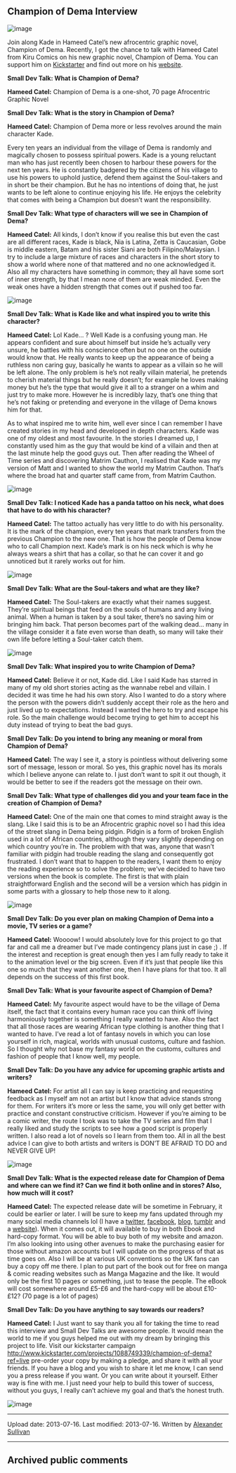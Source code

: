 ## Champion of Dema Interview

![image](src\articleArchive\authorAlexanderSullivan\2013-11-08_ChampionOfDema\image1.webp)

Join along Kade in Hameed Catel’s new afrocentric graphic novel, Champion of Dema. Recently, I got the chance to talk with Hameed Catel from Kiru Comics on his new graphic novel, Champion of Dema. You can support him on [Kickstarter](https://www.kickstarter.com/projects/1088749339/champion-of-dema) and find out more on his [website](https://ronucreative.com/).

**Small Dev Talk: What is Champion of Dema?**

**Hameed Catel:** Champion of Dema is a one-shot, 70 page Afrocentric Graphic Novel

**Small Dev Talk: What is the story in Champion of Dema?**

**Hameed Catel:** Champion of Dema more or less revolves around the main character Kade.

Every ten years an individual from the village of Dema is randomly and magically chosen to possess spiritual powers. Kade is a young reluctant man who has just recently been chosen to harbour these powers for the next ten years. He is constantly badgered by the citizens of his village to use his powers to uphold justice, defend them against the Soul-takers and in short be their champion. But he has no intentions of doing that, he just wants to be left alone to continue enjoying his life. He enjoys the celebrity that comes with being a Champion but doesn’t want the responsibility.

**Small Dev Talk: What type of characters will we see in Champion of Dema?**

**Hameed Catel:** All kinds, I don’t know if you realise this but even the cast are all different races, Kade is black, Nia is Latina, Zetta is Caucasian, Gobe is middle eastern, Batam and his sister Siani are both Filipino/Malaysian. I try to include a large mixture of races and characters in the short story to show a world where none of that mattered and no one acknowledged it. Also all my characters have something in common; they all have some sort of inner strength, by that I mean none of them are weak minded. Even the weak ones have a hidden strength that comes out if pushed too far.

![image](src\articleArchive\authorAlexanderSullivan\2013-11-08_ChampionOfDema\image2.png)

**Small Dev Talk: What is Kade like and what inspired you to write this character?**

**Hameed Catel:** Lol Kade… ? Well Kade is a confusing young man. He appears confident and sure about himself but inside he’s actually very unsure, he battles with his conscience often but no one on the outside would know that. He really wants to keep up the appearance of being a ruthless non caring guy, basically he wants to appear as a villain so he will be left alone. The only problem is he’s not really villain material, he pretends to cherish material things but he really doesn’t; for example he loves making money but he’s the type that would give it all to a stranger on a whim and just try to make more. However he is incredibly lazy, that’s one thing that he’s not faking or pretending and everyone in the village of Dema knows him for that.

As to what inspired me to write him, well ever since I can remember I have created stories in my head and developed in depth characters. Kade was one of my oldest and most favourite. In the stories I dreamed up, I constantly used him as the guy that would be kind of a villain and then at the last minute help the good guys out. Then after reading the Wheel of Time series and discovering Matrim Cauthon, I realised that Kade was my version of Matt and I wanted to show the world my Matrim Cauthon. That’s where the broad hat and quarter staff came from, from Matrim Cauthon.

![image](src\articleArchive\authorAlexanderSullivan\2013-11-08_ChampionOfDema\image3.png)

**Small Dev Talk: I noticed Kade has a panda tattoo on his neck, what does that have to do with his character?**

**Hameed Catel:** The tattoo actually has very little to do with his personality. It is the mark of the champion, every ten years that mark transfers from the previous Champion to the new one. That is how the people of Dema know who to call Champion next. Kade’s mark is on his neck which is why he always wears a shirt that has a collar, so that he can cover it and go unnoticed but it rarely works out for him.

![image](src\articleArchive\authorAlexanderSullivan\2013-11-08_ChampionOfDema\image4.png)

**Small Dev Talk: What are the Soul-takers and what are they like?**

**Hameed Catel:** The Soul-takers are exactly what their names suggest. They’re spiritual beings that feed on the souls of humans and any living animal. When a human is taken by a soul taker, there’s no saving him or bringing him back. That person becomes part of the walking dead… many in the village consider it a fate even worse than death, so many will take their own life before letting a Soul-taker catch them.

![image](src\articleArchive\authorAlexanderSullivan\2013-11-08_ChampionOfDema\image5.png)

**Small Dev Talk: What inspired you to write Champion of Dema?**

**Hameed Catel:** Believe it or not, Kade did. Like I said Kade has starred in many of my old short stories acting as the wannabe rebel and villain. I decided it was time he had his own story. Also I wanted to do a story where the person with the powers didn’t suddenly accept their role as the hero and just lived up to expectations. Instead I wanted the hero to try and escape his role. So the main challenge would become trying to get him to accept his duty instead of trying to beat the bad guys.

**Small Dev Talk: Do you intend to bring any meaning or moral from Champion of Dema?**

**Hameed Catel:** The way I see it, a story is pointless without delivering some sort of message, lesson or moral. So yes, this graphic novel has its morals which I believe anyone can relate to. I just don’t want to spit it out though, it would be better to see if the readers got the message on their own.

**Small Dev Talk: What type of challenges did you and your team face in the creation of Champion of Dema?**

**Hameed Catel:** One of the main one that comes to mind straight away is the slang. Like I said this is to be an Afrocentric graphic novel so I had this idea of the street slang in Dema being pidgin. Pidgin is a form of broken English used in a lot of African countries, although they vary slightly depending on which country you’re in. The problem with that was, anyone that wasn’t familiar with pidgin had trouble reading the slang and consequently got frustrated. I don’t want that to happen to the readers, I want them to enjoy the reading experience so to solve the problem; we’ve decided to have two versions when the book is complete. The first is that with plain straightforward English and the second will be a version which has pidgin in some parts with a glossary to help those new to it along.

![image](src\articleArchive\authorAlexanderSullivan\2013-11-08_ChampionOfDema\image6.png)

**Small Dev Talk: Do you ever plan on making Champion of Dema into a movie, TV series or a game?**

**Hameed Catel:** Woooow! I would absolutely love for this project to go that far and call me a dreamer but I’ve made contingency plans just in case ;) . If the interest and reception is great enough then yes I am fully ready to take it to the animation level or the big screen. Even if it’s just that people like this one so much that they want another one, then I have plans for that too. It all depends on the success of this first book.

**Small Dev Talk: What is your favourite aspect of Champion of Dema?**

**Hameed Catel:** My favourite aspect would have to be the village of Dema itself, the fact that it contains every human race you can think off living harmoniously together is something I really wanted to have. Also the fact that all those races are wearing African type clothing is another thing that I wanted to have. I’ve read a lot of fantasy novels in which you can lose yourself in rich, magical, worlds with unusual customs, culture and fashion. So I thought why not base my fantasy world on the customs, cultures and fashion of people that I know well, my people.

**Small Dev Talk: Do you have any advice for upcoming graphic artists and writers?**

**Hameed Catel:** For artist all I can say is keep practicing and requesting feedback as I myself am not an artist but I know that advice stands strong for them. For writers it’s more or less the same, you will only get better with practice and constant constructive criticism. However if you’re aiming to be a comic writer, the route I took was to take the TV series and film that I really liked and study the scripts to see how a good script is properly written. I also read a lot of novels so I learn from them too. All in all the best advice I can give to both artists and writers is DON’T BE AFRAID TO DO and NEVER GIVE UP!

![image](src\articleArchive\authorAlexanderSullivan\2013-11-08_ChampionOfDema\image7.png)

**Small Dev Talk: What is the expected release date for Champion of Dema and where can we find it? Can we find it both online and in stores? Also, how much will it cost?**

**Hameed Catel:** The expected release date will be sometime in February, it could be earlier or later. I will be sure to keep my fans updated through my many social media channels lol (I have a [twitter](https://twitter.com/Kirucomics), [facebook](https://www.facebook.com/kirucomics), [blog](http://kirucomics.blogspot.com/), [tumblr](http://kirucomics.tumblr.com/) and a [website](https://ronucreative.com/)). When it comes out, it will available to buy in both Ebook and hard-copy format. You will be able to buy both of my website and amazon. I’m also looking into using other avenues to make the purchasing easier for those without amazon accounts but I will update on the progress of that as time goes on. Also I will be at various UK conventions so the UK fans can buy a copy off me there. I plan to put part of the book out for free on manga & comic reading websites such as Manga Magazine and the like. It would only be the first 10 pages or something, just to tease the people. The eBook will cost somewhere around £5-£6 and the hard-copy will be about £10-£12? (70 page is a lot of pages)

**Small Dev Talk: Do you have anything to say towards our readers?**

**Hameed Catel:** I Just want to say thank you all for taking the time to read this interview and Small Dev Talks are awesome people. It would mean the world to me if you guys helped me out with my dream by bringing this project to life. Visit our kickstarter campaign <http://www.kickstarter.com/projects/1088749339/champion-of-dema?ref=live> pre-order your copy by making a pledge, and share it with all your friends. If you have a blog and you wish to share it let me know, I can send you a press release if you want. Or you can write about it yourself. Either way is fine with me. I just need your help to build this tower of success, without you guys, I really can’t achieve my goal and that’s the honest truth.

![image](src\articleArchive\authorAlexanderSullivan\2013-11-08_ChampionOfDema\image8.jpg)

---

Upload date: 2013-07-16. Last modified: 2013-07-16. Written by [Alexander Sullivan](https://twitter.com/AlexJSully)

---

## Archived public comments
